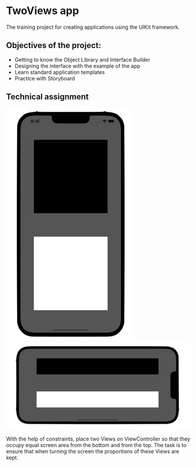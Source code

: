# TwoViews app

The training project for creating applications using the UIKit framework.

## Objectives of the project:
- Getting to know the Object Library and Interface Builder
- Designing the interface with the example of the app
- Learn standard application templates
- Practice with Storyboard

## Technical assignment
![portrait.png](/images/portrait.png) ![hidden_text.png](/images/landscape_left.png)

With the help of constraints, place two Views on ViewController so that they occupy equal screen area from the bottom and from the top. The task is to ensure that when turning the screen the proportions of these Views are kept.